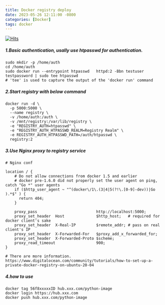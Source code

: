 ```yaml
---
title: Docker registry deploy
date: 2023-05-26 12:11:00 -0800
categories: [Docker]
tags: docker
---
```


[![Hits](https://hits.seeyoufarm.com/api/count/incr/badge.svg?url=https%3A%2F%2Fnotes.966885.xyz%2Fposts%2FDocker-registry-depoly%2F&count_bg=%2379C83D&title_bg=%23555555&icon=&icon_color=%23E7E7E7&title=hits&edge_flat=false)](https://hits.seeyoufarm.com)

##### 1.Basic authentication, usally use htpasswd for authentication.

```
sudo mkdir -p /home/auth
cd /home/auth
sudo docker run --entrypoint htpasswd   httpd:2 -Bbn testuser testpassword | sudo tee htpasswd
# 'tee' is used to capture the output of the 'docker run' command
```

##### 2.Start registry with below command

```shell
docker run -d \
  -p 5000:5000 \
  --name registry \
  -v /home/auth:/auth \
  -v /mnt/registry:/var/lib/registry \
  -e "REGISTRY_AUTH=htpasswd" \
  -e "REGISTRY_AUTH_HTPASSWD_REALM=Registry Realm" \
  -e REGISTRY_AUTH_HTPASSWD_PATH=/auth/htpasswd \
  registry:2
```

##### 3.Use Nginx proxy to registry service

```
# Nginx conf

location / {
    # Do not allow connections from docker 1.5 and earlier
    # docker pre-1.6.0 did not properly set the user agent on ping, catch "Go *" user agents
    if ($http_user_agent ~ "^(docker\/1\.(3|4|5(?!\.[0-9]-dev))|Go ).*$" ) {
      return 404;
    }

    proxy_pass                          http://localhost:5000;
    proxy_set_header  Host              $http_host;   # required for docker client's sake
    proxy_set_header  X-Real-IP         $remote_addr; # pass on real client's IP
    proxy_set_header  X-Forwarded-For   $proxy_add_x_forwarded_for;
    proxy_set_header  X-Forwarded-Proto $scheme;
    proxy_read_timeout                  900;
}

# There are more information. https://www.digitalocean.com/community/tutorials/how-to-set-up-a-private-docker-registry-on-ubuntu-20-04

```

##### 4.how to use

```
docker tag 56f8xxxxxID hub.xxx.com/python-image
docker login https://hub.xxx.com
docker push hub.xxx.com/python-image

```

